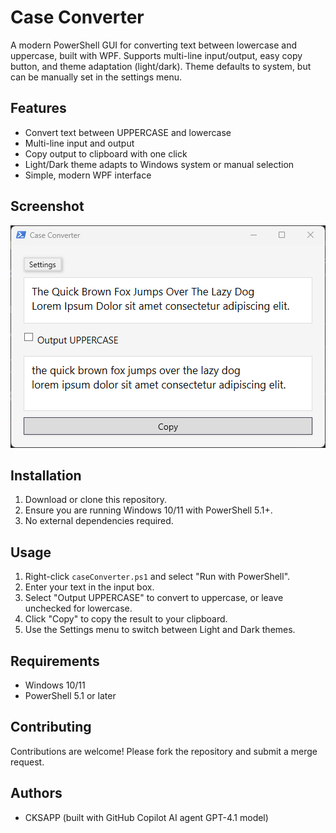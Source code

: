 # Case Converter

A modern PowerShell GUI for converting text between lowercase and uppercase, built with WPF. Supports multi-line input/output, easy copy button, and theme adaptation (light/dark). Theme defaults to system, but can be manually set in the settings menu.

## Features

- Convert text between UPPERCASE and lowercase
- Multi-line input and output
- Copy output to clipboard with one click
- Light/Dark theme adapts to Windows system or manual selection
- Simple, modern WPF interface

## Screenshot

![WPF_GUI](docs/assets/caseConverter-GUI.png)

## Installation

1. Download or clone this repository.
2. Ensure you are running Windows 10/11 with PowerShell 5.1+.
3. No external dependencies required.

## Usage

1. Right-click `caseConverter.ps1` and select "Run with PowerShell".
2. Enter your text in the input box.
3. Select "Output UPPERCASE" to convert to uppercase, or leave unchecked for lowercase.
4. Click "Copy" to copy the result to your clipboard.
5. Use the Settings menu to switch between Light and Dark themes.

## Requirements

- Windows 10/11
- PowerShell 5.1 or later

## Contributing

Contributions are welcome! Please fork the repository and submit a merge request.

## Authors

- CKSAPP (built with GitHub Copilot AI agent GPT-4.1 model)
